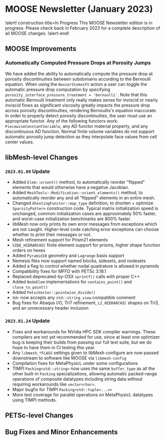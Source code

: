 # MOOSE Newsletter (January 2023)

!alert! construction title=In Progress
This MOOSE Newsletter edition is in progress. Please check back in February 2023
for a complete description of all MOOSE changes.
!alert-end!

## MOOSE Improvements

### Automatically Computed Pressure Drops at Porosity Jumps

We have added the ability to automatically compute the pressure drop at porosity
discontinuities between subdomains according to the Bernoulli equation. When
using the `NavierStokesFV` action a user can toggle the automatic pressure drop
computation by specifying `porosity_interface_pressure_treatment =
'bernoulli'`. Note that this automatic Bernoulli treatment only really makes
sense for inviscid or nearly inviscid flows as significant viscosity greatly
impacts the pressure drop across porosity discontinuities, rendering
Bernoullis's equation inaccurate. In order to properly detect porosity
discontinuities, the user must use an appropriate functor. Any of the following
functors work: `PiecewiseConstantVariable`, any AD functor material property, and
any discontinuous AD function. Normal finite volume variables do not support
automatic porosity jump detection as they interpolate face values from cell
center values.

## libMesh-level Changes

### `2023.01.09` Update

- Added `Elem::orient()` method, to automatically reorder "flipped"
  elements that would otherwise have a negative Jacobian.
- Added `MeshTools::Modification::orient_elements()` method, to
  automatically reorder any and all "flipped" elements in an entire
  mesh.
- Changed `GhostingFunctor::map_type` definition, to shorten +
  optimize `SparsityPattern` construction code.  Typical matrix
  initialization speed is unchanged, common initialization cases are
  approximately 50% faster, and worst-case initialization benchmarks
  are 800% faster.
- libMesh now only prints its own error messages from exceptions which
  are not caught.  Higher-level code catching error exceptions can
  choose whether to print their messages or not.
- Mesh refinement support for Prism21 elements
- `SIDE_HIERARCHIC` finite element support for prisms, higher shape
  function orders on hexes
- Added `Pyramid18` geometry and `Lagrange` basis support
- Nemesis files now support named blocks, sidesets, and nodesets
- Added a flag to control whether nodal quadrature is allowed in pyramids
- Compatibility fixes for MFFD with PETSc 3.18.1
- Replaced deprecated-by-OSX `sprintf()` calls with proper C++
- Added `NodeElem` implementations for `contains_point()` and
  `close_to_point()`
- Added `PetscVector::pointwise_divide()`
- `Xdr` now accepts any `std::string_view` compatible comment
- Bug fixes for Abaqus I/O, Tri7 refinement, `L2_HIERARCHIC` shapes on
  Tri3, and an unnecessary header inclusion

### `2023.01.24` Update

- Fixes and workarounds for NVidia HPC SDK compiler warnings.  These
  compilers are not yet recommended for use, since at least one
  optimizer bug is keeping their builds from passing our full test
  suite, but we do hope to have them in CI testing this year.
- Any `libmesh_*FLAGS` settings given to libMesh configure are now
  passed downstream to software like MOOSE via `libmesh-config`
- Compilation fixes for MetaPhysicL under some configurations
- TIMPI `Packing<std::string>` now uses the same `buffer_type` as all
  the other built-in `Packing` specializations, allowing automatic
  packed-range operations of composite datatypes including string data
  without requiring workarounds like `vector<char>`.
- Major bugfix for TIMPI `Packing<std::tuple<...>>`
- More test coverage for parallel operations on MetaPhysicL
  datatypes using TIMPI methods.

## PETSc-level Changes

## Bug Fixes and Minor Enhancements
